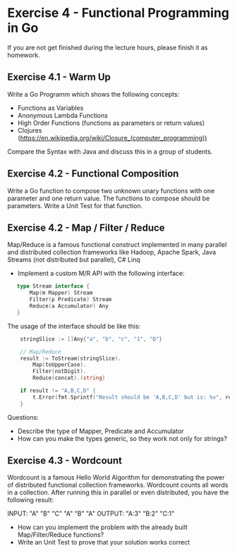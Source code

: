 # Exercise 4 - Functional Programming in Go

If you are not get finished during the lecture hours, please finish it as homework.

## Exercise 4.1 - Warm Up

Write a Go Programm which shows the following concepts:

- Functions as Variables
- Anonymous Lambda Functions
- High Order Functions (functions as parameters or return values)
- Clojures (https://en.wikipedia.org/wiki/Closure_(computer_programming))

Compare the Syntax with Java and discuss this in a group of students.

## Exercise 4.2 - Functional Composition

Write a Go function to compose two unknown unary functions with one parameter and one return value. The functions to compose should be parameters.
Write a Unit Test for that function.
 
## Exercise 4.2 - Map / Filter / Reduce
Map/Reduce is a famous functional construct implemented in many parallel and distributed collection frameworks like
Hadoop, Apache Spark, Java Streams (not distributed but parallel), C# Linq

- Implement a custom M/R API with the following interface:
 ```go
    type Stream interface {
    	Map(m Mapper) Stream
    	Filter(p Predicate) Stream
    	Reduce(a Accumulator) Any
    }
```
The usage of the interface should be like this:
```go
    stringSlice := []Any{"a", "b", "c", "1", "D"}

	// Map/Reduce
	result := ToStream(stringSlice).
		Map(toUpperCase).
		Filter(notDigit).
		Reduce(concat).(string)

	if result != "A,B,C,D" {
		t.Error(fmt.Sprintf("Result should be 'A,B,C,D' but is: %v", result))
    }
```

 Questions:
 - Describe the type of Mapper, Predicate and Accumulator
 - How can you make the types generic, so they work not only for strings?

## Exercise 4.3 - Wordcount
Wordcount is a famous Hello World Algorithm for demonstrating the power of distributed functional collection frameworks. 
Wordcount counts all words in a collection. After running this in parallel or even distributed, you have the following result:

INPUT:  "A" "B" "C" "A" "B" "A"
OUTPUT: "A:3" "B:2" "C:1"

- How can you implement the problem with the already built Map/Filter/Reduce functions?
- Write an Unit Test to prove that your solution works correct


